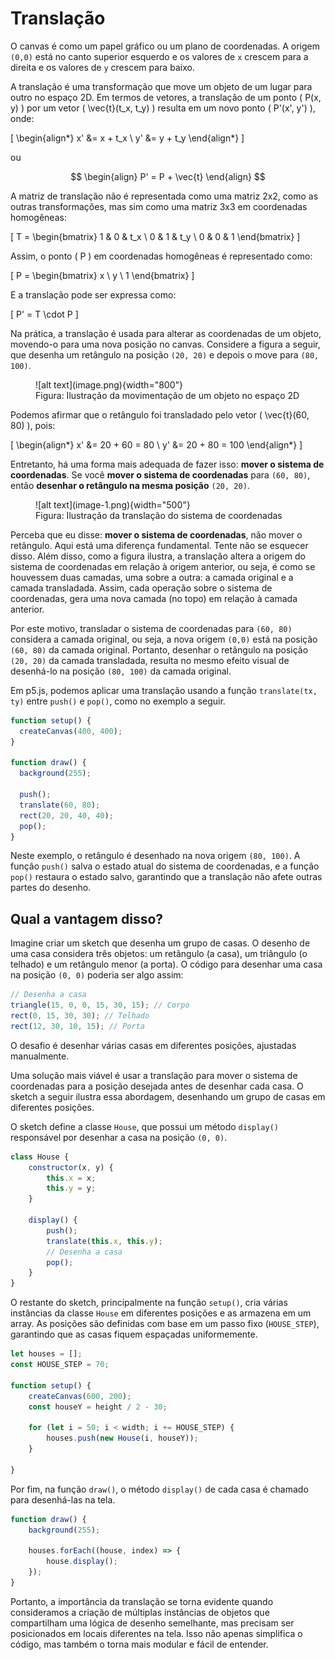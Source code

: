 # Translação

O canvas é como um papel gráfico ou um plano de coordenadas. A origem `(0,0)` está no canto superior esquerdo e os valores de `x` crescem para a direita e os valores de `y` crescem para baixo.

A translação é uma transformação que move um objeto de um lugar para outro no espaço 2D. Em termos de vetores, a translação de um ponto \( P(x, y) \) por um vetor \( \vec{t}(t_x, t_y) \) resulta em um novo ponto \( P'(x', y') \), onde:

\[
\begin{align*}
x' &= x + t_x \\
y' &= y + t_y
\end{align*}
\]

ou

$$
\begin{align}
P' = P + \vec{t}
\end{align}
$$

A matriz de translação não é representada como uma matriz 2x2, como as outras transformações, mas sim como uma matriz 3x3 em coordenadas homogêneas:

\[
T = \begin{bmatrix}
1 & 0 & t_x \\
0 & 1 & t_y \\
0 & 0 & 1
\end{bmatrix}
\]

Assim, o ponto \( P \) em coordenadas homogêneas é representado como:

\[
P = \begin{bmatrix}
x \\
y \\
1
\end{bmatrix}
\]

E a translação pode ser expressa como:

\[
P' = T \cdot P
\]

Na prática, a translação é usada para alterar as coordenadas de um objeto, movendo-o para uma nova posição no canvas. Considere a figura a seguir, que desenha um retângulo na posição `(20, 20)` e depois o move para `(80, 100)`.


<figure markdown="span">
     ![alt text](image.png){width="800"}
     <figcaption>Figura: Ilustração da movimentação de um objeto no espaço 2D</figcaption>
</figure>


Podemos afirmar que o retângulo foi transladado pelo vetor \( \vec{t}(60, 80) \), pois:

\[
\begin{align*}
x' &= 20 + 60 = 80 \\
y' &= 20 + 80 = 100
\end{align*}
\]

Entretanto, há uma forma mais adequada de fazer isso: **mover o sistema de coordenadas**. Se você **mover o sistema de coordenadas** para `(60, 80)`, então **desenhar o retângulo na mesma posição** `(20, 20)`.


<figure markdown="span">
     ![alt text](image-1.png){width="500"}
     <figcaption>Figura: Ilustração da translação do sistema de coordenadas</figcaption>
</figure>


Perceba que eu disse: **mover o sistema de coordenadas**, não mover o retângulo. Aqui está uma diferença fundamental. Tente não se esquecer disso. Além disso, como a figura ilustra, a translação altera a origem do sistema de coordenadas em relação à origem anterior, ou seja, é como se houvessem duas camadas, uma sobre a outra: a camada original e a camada transladada. Assim, cada operação sobre o sistema de coordenadas, gera uma nova camada (no topo) em relação à camada anterior.

Por este motivo, transladar o sistema de coordenadas para `(60, 80)` considera a camada original, ou seja, a nova origem `(0,0)` está na posição `(60, 80)` da camada original. Portanto, desenhar o retângulo na posição `(20, 20)` da camada transladada, resulta no mesmo efeito visual de desenhá-lo na posição `(80, 100)` da camada original.

Em p5.js, podemos aplicar uma translação usando a função `translate(tx, ty)` entre `push()` e `pop()`, como no exemplo a seguir.

```javascript
function setup() {
  createCanvas(400, 400);
}

function draw() {
  background(255);

  push();
  translate(60, 80);
  rect(20, 20, 40, 40);
  pop();
}
```

Neste exemplo, o retângulo é desenhado na nova origem `(80, 100)`. A função `push()` salva o estado atual do sistema de coordenadas, e a função `pop()` restaura o estado salvo, garantindo que a translação não afete outras partes do desenho.


## Qual a vantagem disso?

Imagine criar um sketch que desenha um grupo de casas. O desenho de uma casa considera três objetos: um retângulo (a casa), um triângulo (o telhado) e um retângulo menor (a porta). O código para desenhar uma casa na posição `(0, 0)` poderia ser algo assim:

```javascript
// Desenha a casa
triangle(15, 0, 0, 15, 30, 15); // Corpo
rect(0, 15, 30, 30); // Telhado
rect(12, 30, 10, 15); // Porta
```

O desafio é desenhar várias casas em diferentes posições, ajustadas manualmente.

Uma solução mais viável é usar a translação para mover o sistema de coordenadas para a posição desejada antes de desenhar cada casa. O sketch a seguir ilustra essa abordagem, desenhando um grupo de casas em diferentes posições.


<div class="sketch-runner"
     data-sketch-path="../demo-translate-house.js"
     data-width="600"
     data-height="200"
     data-title="Grupo de casas com translação"
     data-pause-at-beginning="false">
</div>

O sketch define a classe `House`, que possui um método `display()` responsável por desenhar a casa na posição `(0, 0)`. 

```javascript
class House {
    constructor(x, y) {
        this.x = x;
        this.y = y;
    }

    display() {
        push();
        translate(this.x, this.y);
        // Desenha a casa
        pop();
    }
}
```

O restante do sketch, principalmente na função `setup()`, cria várias instâncias da classe `House` em diferentes posições  e as armazena em um array.  As posições são definidas com base em um passo fixo (`HOUSE_STEP`), garantindo que as casas fiquem espaçadas uniformemente.


```javascript
let houses = [];
const HOUSE_STEP = 70;

function setup() {
    createCanvas(600, 200);
    const houseY = height / 2 - 30;

    for (let i = 50; i < width; i += HOUSE_STEP) {
        houses.push(new House(i, houseY));
    }

}
```

Por fim, na função `draw()`, o método `display()` de cada casa é chamado para desenhá-las na tela.

```javascript
function draw() {
    background(255);

    houses.forEach((house, index) => {
        house.display();
    });
}
```

Portanto, a importância da translação se torna evidente quando consideramos a criação de múltiplas instâncias de objetos que compartilham uma lógica de desenho semelhante, mas precisam ser posicionados em locais diferentes na tela. Isso não apenas simplifica o código, mas também o torna mais modular e fácil de entender.